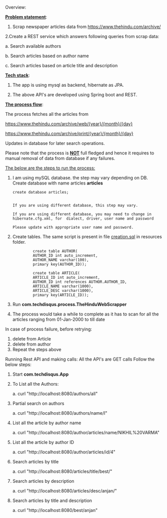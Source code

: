 Overview:

<u><b>Problem statement</b></u>:

1. Scrap newspaper articles data from https://www.thehindu.com/archive/ 

2.Create a REST service which answers following queries from scrap data:

  a. Search available authors

  b. Search articles based on author name

  c. Search articles based on article title and description


<u><b>Tech stack</b></u>:

1. The app is using mysql as backend, hibernate as JPA. 

2. The above API's are developed using Spring boot and REST.



<u><b>The process flow</b></u>:

The process fetches all the articles from 

 https://www.thehindu.com/archive/web/{year}/{month}/{day}
 
 https://www.thehindu.com/archive/print/{year}/{month}/{day}
 
 Updates in database for later search operations.
 
 Please note that the process is <u><b>NOT</b></u> full fledged and hence it requires to manual removal of data from database if any failures.
 
 <u>The below are the steps to run the process:</u>
 
 1. I am using mySQL database. the step may vary depending on DB. Create database with name articles <b>articles</b>
 
        create database articles;
        
        
        If you are using different database, this step may vary.
         
        If you are using different database, you may need to change in hibernate.cfg.xml, for  dialect, driver, user name and password
        
        Please update with appropriate user name and password. 
        
 
 2. Create tables. The same script is present in file <u>creation.sql</u> in resources folder.
 
                 create table AUTHOR(
                 AUTHOR_ID int auto_increment,
                 AUTHOR_NAME varchar(100),
                 primary key(AUTHOR_ID));
                 
                 create table ARTICLE(
                 ARTICLE_ID int auto_increment,
                 AUTHOR_ID int references AUTHOR.AUTHOR_ID,
                 ARTICLE_NAME varchar(1000),
                 ARTICLE_DESC varchar(1000),
                 primary key(ARTICLE_ID));
 
 3. Run <b>com.techdisqus.process.TheHinduWebScrapper</b>
 4. The process would take a while to complete as it has to scan for all the articles ranging from 01-Jan-2000 to till date
 
 
 In case of process failure, before retrying:
 1. delete from Article
 2. delete from author
 3. Repeat the steps above
 
 Running Rest API and making calls:
 All the API's are GET calls
 Follow the below steps:
 1. Start <b>com.techdisqus.App</b>
 2. To List all the Authors:
 
    a. curl "http://localhost:8080/authors/all"
    
 3. Partial search on authors
 
    a. curl "http://localhost:8080/authors/name/I"
    
 4. List all the article by author name
 
    a. curl "http://localhost:8080/author/articles/name/NIKHIL%20VARMA"
    
 5. List all the article by author ID
 
    a. curl "http://localhost:8080/author/articles/id/4"
    
 6. Search articles by title
 
    a. curl "http://localhost:8080/articles/title/best/"
    
 7. Search articles by description
 
    a. curl "http://localhost:8080/articles/desc/anjan/"
    
 8. Search articles by title and description
 
    a. curl "http://localhost:8080/best/anjan"
    
 
 
 
 
